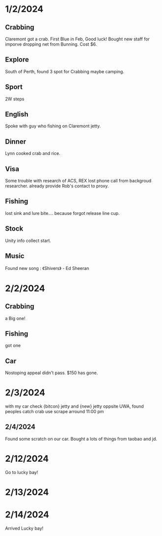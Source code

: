 # 1/2/2024

## Crabbing
Claremont got a crab. First Blue in Feb, Good luck!
Bought new staff for imporve dropping net from Bunning.
Cost $6.

## Explore
South of Perth, found 3 spot for Crabbing maybe camping.

## Sport
2W steps

## English
Spoke with guy who fishing on Claremont jetty.

## Dinner
Lynn cooked crab and rice.

## Visa
Some trouble with research of ACS, REX lost phone call from backgroud researcher. already provide Rob's contact to proxy.

## Fishing
lost sink and lure bite.... because forgot release line cup.

## Stock
Unity info collect start.

## Music
Found new song : 《Shivers》 - Ed Sheeran


# 2/2/2024

## Crabbing
a Big one!

## Fishing
got one

## Car
Nostoping appeal didn't pass. $150 has gone.

# 2/3/2024
with my car
check {bitcon} jetty and {new} jetty oppsite UWA, found peoples catch crab use scrape arround 11:00 pm

## 2/4/2024
Found some scratch on our car.
Bought a lots of things from taobao and jd.

# 2/12/2024
Go to lucky bay!

# 2/13/2024

# 2/14/2024
Arrived Lucky bay!